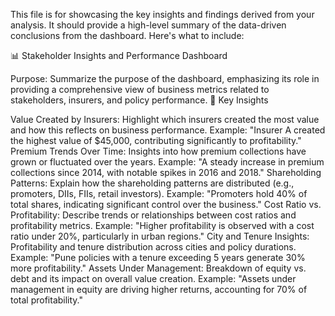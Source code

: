 This file is for showcasing the key insights and findings derived from your analysis. It should provide a high-level summary of the data-driven conclusions from the dashboard. Here's what to include:

📊 Stakeholder Insights and Performance Dashboard

Purpose: Summarize the purpose of the dashboard, emphasizing its role in providing a comprehensive view of business metrics related to stakeholders, insurers, and policy performance.
🚀 Key Insights

Value Created by Insurers:
Highlight which insurers created the most value and how this reflects on business performance.
Example: "Insurer A created the highest value of $45,000, contributing significantly to profitability."
Premium Trends Over Time:
Insights into how premium collections have grown or fluctuated over the years.
Example: "A steady increase in premium collections since 2014, with notable spikes in 2016 and 2018."
Shareholding Patterns:
Explain how the shareholding patterns are distributed (e.g., promoters, DIIs, FIIs, retail investors).
Example: "Promoters hold 40% of total shares, indicating significant control over the business."
Cost Ratio vs. Profitability:
Describe trends or relationships between cost ratios and profitability metrics.
Example: "Higher profitability is observed with a cost ratio under 20%, particularly in urban regions."
City and Tenure Insights:
Profitability and tenure distribution across cities and policy durations.
Example: "Pune policies with a tenure exceeding 5 years generate 30% more profitability."
Assets Under Management:
Breakdown of equity vs. debt and its impact on overall value creation.
Example: "Assets under management in equity are driving higher returns, accounting for 70% of total profitability."
